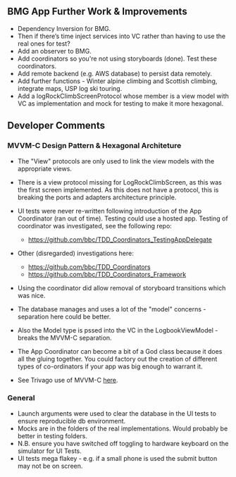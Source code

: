 ## BMG App Further Work & Improvements

- Dependency Inversion for BMG.
- Then if there’s time inject services into VC rather than having to use the real ones for test? 
- Add an observer to BMG.
- Add coordinators so you're not using storyboards (done). Test these coordinators.
- Add remote backend (e.g. AWS database) to persist data remotely. 
- Add further functions - Winter  alpine climbing and Scottish climbing, integrate maps, USP log ski touring.
- Add a logRockClimbScreenProtocol whose member is a view model with VC as implementation and mock for testing to make it more hexagonal.

## Developer Comments

### MVVM-C Design Pattern & Hexagonal Architeture

- The "View" protocols are only used to link the view models with the appropriate views. 
- There is a view protocol missing for LogRockClimbScreen, as this was the first screen implemented. As this does not have a protocol, this is breaking the ports and adapters architecture principle.

- UI tests were never re-written following introduction of the App Coordinator (ran out of time). Testing could use a hosted app. Testing of coordinator was investigated, see the following repo: 
	- https://github.com/bbc/TDD_Coordinators_TestingAppDelegate

- Other (disregarded) investigations here:
	- https://github.com/bbc/TDD_Coordinators
	- https://github.com/bbc/TDD_Coordinators_Framework

- Using the coordinator did allow removal of storyboard transitions which was nice.

- The database manages and uses a lot of the "model" concerns - separation here could be better. 
- Also the Model type is pssed into the VC in the LogbookViewModel - breaks the MVVM-C separation. 


- The App Coordinator can become a bit of a God class because it does all the gluing together. You could factory out the creation of different types of co-ordinators if your app was big enough to warrant it. 
- See Trivago use of MVVM-C [here](https://tech.trivago.com/post/2016-08-26-mvvmc/).

### General

- Launch arguments were used to clear the database in the UI tests to ensure reproducible db environment.
- Mocks are in the folders of the real implementations. Would probably be better in testing folders.
- N.B. ensure you have switched off toggling to hardware keyboard on the simulator for UI Tests. 
- UI tests mega flakey - e.g. if a small phone is used the submit button may not be on screen. 
